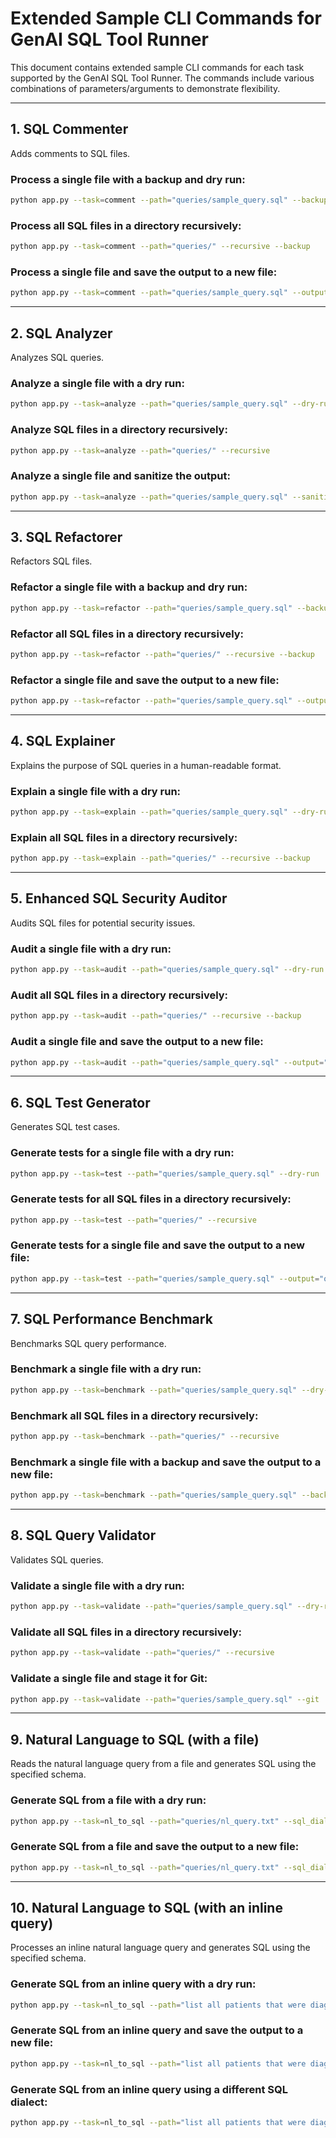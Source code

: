 # Extended Sample CLI Commands for GenAI SQL Tool Runner

This document contains extended sample CLI commands for each task supported by the GenAI SQL Tool Runner. The commands include various combinations of parameters/arguments to demonstrate flexibility.

---

## 1. SQL Commenter
Adds comments to SQL files.

### Process a single file with a backup and dry run:
```bash
python app.py --task=comment --path="queries/sample_query.sql" --backup --dry-run
```

### Process all SQL files in a directory recursively:
```bash
python app.py --task=comment --path="queries/" --recursive --backup
```

### Process a single file and save the output to a new file:
```bash
python app.py --task=comment --path="queries/sample_query.sql" --output="output/commented_query.sql"
```

---

## 2. SQL Analyzer
Analyzes SQL queries.

### Analyze a single file with a dry run:
```bash
python app.py --task=analyze --path="queries/sample_query.sql" --dry-run
```

### Analyze SQL files in a directory recursively:
```bash
python app.py --task=analyze --path="queries/" --recursive
```

### Analyze a single file and sanitize the output:
```bash
python app.py --task=analyze --path="queries/sample_query.sql" --sanitize
```

---

## 3. SQL Refactorer
Refactors SQL files.

### Refactor a single file with a backup and dry run:
```bash
python app.py --task=refactor --path="queries/sample_query.sql" --backup --dry-run
```

### Refactor all SQL files in a directory recursively:
```bash
python app.py --task=refactor --path="queries/" --recursive --backup
```

### Refactor a single file and save the output to a new file:
```bash
python app.py --task=refactor --path="queries/sample_query.sql" --output="output/refactored_query.sql"
```

---

## 4. SQL Explainer
Explains the purpose of SQL queries in a human-readable format.

### Explain a single file with a dry run:
```bash
python app.py --task=explain --path="queries/sample_query.sql" --dry-run
```

### Explain all SQL files in a directory recursively:
```bash
python app.py --task=explain --path="queries/" --recursive --backup
```

---

## 5. Enhanced SQL Security Auditor
Audits SQL files for potential security issues.

### Audit a single file with a dry run:
```bash
python app.py --task=audit --path="queries/sample_query.sql" --dry-run
```

### Audit all SQL files in a directory recursively:
```bash
python app.py --task=audit --path="queries/" --recursive --backup
```

### Audit a single file and save the output to a new file:
```bash
python app.py --task=audit --path="queries/sample_query.sql" --output="output/audited_query.sql"
```

---

## 6. SQL Test Generator
Generates SQL test cases.

### Generate tests for a single file with a dry run:
```bash
python app.py --task=test --path="queries/sample_query.sql" --dry-run
```

### Generate tests for all SQL files in a directory recursively:
```bash
python app.py --task=test --path="queries/" --recursive
```

### Generate tests for a single file and save the output to a new file:
```bash
python app.py --task=test --path="queries/sample_query.sql" --output="output/tests.sql"
```

---

## 7. SQL Performance Benchmark
Benchmarks SQL query performance.

### Benchmark a single file with a dry run:
```bash
python app.py --task=benchmark --path="queries/sample_query.sql" --dry-run
```

### Benchmark all SQL files in a directory recursively:
```bash
python app.py --task=benchmark --path="queries/" --recursive
```

### Benchmark a single file with a backup and save the output to a new file:
```bash
python app.py --task=benchmark --path="queries/sample_query.sql" --backup --output="output/benchmark_results.sql"
```

---

## 8. SQL Query Validator
Validates SQL queries.

### Validate a single file with a dry run:
```bash
python app.py --task=validate --path="queries/sample_query.sql" --dry-run
```

### Validate all SQL files in a directory recursively:
```bash
python app.py --task=validate --path="queries/" --recursive
```

### Validate a single file and stage it for Git:
```bash
python app.py --task=validate --path="queries/sample_query.sql" --git
```

---

## 9. Natural Language to SQL (with a file)
Reads the natural language query from a file and generates SQL using the specified schema.

### Generate SQL from a file with a dry run:
```bash
python app.py --task=nl_to_sql --path="queries/nl_query.txt" --sql_dialect="T-SQL" --schema_path="schema/HealthClaimsDW.json" --dry-run
```

### Generate SQL from a file and save the output to a new file:
```bash
python app.py --task=nl_to_sql --path="queries/nl_query.txt" --sql_dialect="T-SQL" --schema_path="schema/HealthClaimsDW.json" --output="output/generated_query.sql"
```

---

## 10. Natural Language to SQL (with an inline query)
Processes an inline natural language query and generates SQL using the specified schema.

### Generate SQL from an inline query with a dry run:
```bash
python app.py --task=nl_to_sql --path="list all patients that were diagnosed with diabetes last month" --sql_dialect="T-SQL" --schema_path="schema/HealthClaimsDW.json" --dry-run
```

### Generate SQL from an inline query and save the output to a new file:
```bash
python app.py --task=nl_to_sql --path="list all patients that were diagnosed with diabetes last month" --sql_dialect="T-SQL" --schema_path="schema/HealthClaimsDW.json" --output="output/generated_query.sql"
```

### Generate SQL from an inline query using a different SQL dialect:
```bash
python app.py --task=nl_to_sql --path="list all patients that were diagnosed with diabetes last month" --sql_dialect="PostgreSQL" --schema_path="schema/HealthClaimsDW.json" --dry-run
```